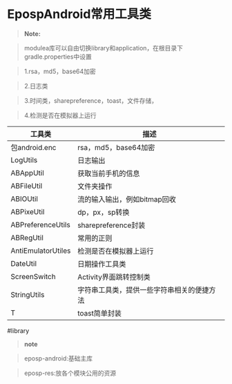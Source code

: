 # EpospAndroid常用工具类
> **Note:**

>modulea库可以自由切换library和application，在根目录下gradle.properties中设置

>1.rsa，md5，base64加密

>2.日志类

>3.时间类，sharepreference，toast，文件存储，

>4.检测是否在模拟器上运行

工具类        | 描述
---------| ---
包android.enc  | rsa，md5，base64加密
LogUtils    | 日志输出
ABAppUtil     | 获取当前手机的信息
ABFileUtil     | 文件夹操作
ABIOUtil     | 流的输入输出，例如bitmap回收
ABPixeUtil     | dp，px，sp转换
ABPreferenceUtils     | sharepreference封装
ABRegUtil     | 常用的正则
AntiEmulatorUtiles     | 检测是否在模拟器上运行
DateUtil     | 日期操作工具类
ScreenSwitch     | Activity界面跳转控制类
StringUtils     | 字符串工具类，提供一些字符串相关的便捷方法
T    | toast简单封装

#library
>**note**

>eposp-android:基础主库

>eposp-res:放各个模块公用的资源



